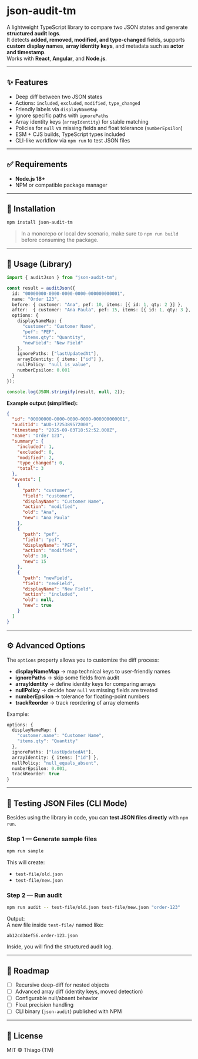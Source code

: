 # json-audit-tm

A lightweight TypeScript library to compare two JSON states and generate **structured audit logs**.  
It detects **added, removed, modified, and type-changed** fields, supports **custom display names**, **array identity keys**, and metadata such as **actor and timestamp**.  
Works with **React**, **Angular**, and **Node.js**.

---

## ✨ Features

- Deep diff between two JSON states
- Actions: `included`, `excluded`, `modified`, `type_changed`
- Friendly labels via `displayNameMap`
- Ignore specific paths with `ignorePaths`
- Array identity keys (`arrayIdentity`) for stable matching
- Policies for `null` vs missing fields and float tolerance (`numberEpsilon`)
- ESM + CJS builds, TypeScript types included
- CLI-like workflow via `npm run` to test JSON files

---

## ✅ Requirements

- **Node.js 18+**
- NPM or compatible package manager

---

## 🚀 Installation

```bash
npm install json-audit-tm
```

> In a monorepo or local dev scenario, make sure to `npm run build` before consuming the package.

---

## 📖 Usage (Library)

```ts
import { auditJson } from "json-audit-tm";

const result = auditJson({
  id: "00000000-0000-0000-0000-000000000001",
  name: "Order 123",
  before: { customer: "Ana", pef: 10, items: [{ id: 1, qty: 2 }] },
  after:  { customer: "Ana Paula", pef: 15, items: [{ id: 1, qty: 3 }, { id: 2, qty: 1 }], newField: true },
  options: {
    displayNameMap: {
      "customer": "Customer Name",
      "pef": "PEF",
      "items.qty": "Quantity",
      "newField": "New Field"
    },
    ignorePaths: ["lastUpdatedAt"],
    arrayIdentity: { items: ["id"] },
    nullPolicy: "null_is_value",
    numberEpsilon: 0.001
  }
});

console.log(JSON.stringify(result, null, 2));
```

**Example output (simplified):**

```json
{
  "id": "00000000-0000-0000-0000-000000000001",
  "auditId": "AUD-1725389572000",
  "timestamp": "2025-09-03T18:52:52.000Z",
  "name": "Order 123",
  "summary": {
    "included": 1,
    "excluded": 0,
    "modified": 2,
    "type_changed": 0,
    "total": 3
  },
  "events": [
    {
      "path": "customer",
      "field": "customer",
      "displayName": "Customer Name",
      "action": "modified",
      "old": "Ana",
      "new": "Ana Paula"
    },
    {
      "path": "pef",
      "field": "pef",
      "displayName": "PEF",
      "action": "modified",
      "old": 10,
      "new": 15
    },
    {
      "path": "newField",
      "field": "newField",
      "displayName": "New Field",
      "action": "included",
      "old": null,
      "new": true
    }
  ]
}
```

---

## ⚙️ Advanced Options

The `options` property allows you to customize the diff process:

- **displayNameMap** → map technical keys to user-friendly names  
- **ignorePaths** → skip some fields from audit  
- **arrayIdentity** → define identity keys for comparing arrays  
- **nullPolicy** → decide how `null` vs missing fields are treated  
- **numberEpsilon** → tolerance for floating-point numbers  
- **trackReorder** → track reordering of array elements  

Example:

```ts
options: {
  displayNameMap: {
    "customer.name": "Customer Name",
    "items.qty": "Quantity"
  },
  ignorePaths: ["lastUpdatedAt"],
  arrayIdentity: { items: ["id"] },
  nullPolicy: "null_equals_absent",
  numberEpsilon: 0.001,
  trackReorder: true
}
```

---

## 🧪 Testing JSON Files (CLI Mode)

Besides using the library in code, you can **test JSON files directly** with `npm run`.

### Step 1 — Generate sample files
```bash
npm run sample
```

This will create:

- `test-file/old.json`  
- `test-file/new.json`

### Step 2 — Run audit
```bash
npm run audit -- test-file/old.json test-file/new.json "order-123"
```

Output:  
A new file inside `test-file/` named like:

```
ab12cd34ef56.order-123.json
```

Inside, you will find the structured audit log.

---

## 📌 Roadmap

- [ ] Recursive deep-diff for nested objects  
- [ ] Advanced array diff (identity keys, moved detection)  
- [ ] Configurable null/absent behavior  
- [ ] Float precision handling  
- [ ] CLI binary (`json-audit`) published with NPM  

---

## 📜 License

MIT © Thiago (TM)
